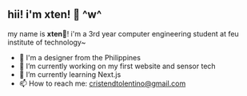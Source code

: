 ## hii! i'm xten! 👋 ^w^

my name is **xten**🌻! i'm a 3rd year computer engineering student at feu institute of technology~

- 🎨 I'm a designer from the Philippines
- 🔭 I’m currently working on my first website and sensor tech
- 🌱 I’m currently learning Next.js
- 📫 How to reach me: [cristendtolentino@gmail.com](cristendtolentino@gmail.com)
<!--- 👯 I’m looking to collaborate on ...
- 🤔 I’m looking for help with ...
- 💬 Ask me about ...
- 😄 Pronouns: ...
- ⚡ Fun fact: ...
-->
